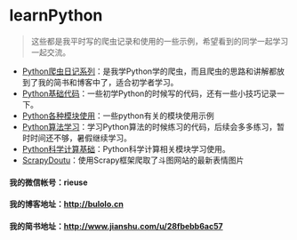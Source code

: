 # learnPython
> 这些都是我平时写的爬虫记录和使用的一些示例，希望看到的同学一起学习一起交流。
* [Python爬虫日记系列](https://github.com/rieuse/learnPython/tree/master/Python%E7%88%AC%E8%99%AB%E6%97%A5%E8%AE%B0%E7%B3%BB%E5%88%97)：是我学Python学的爬虫，而且爬虫的思路和讲解都放到了我的简书和博客中了，适合初学者学习。
* [Python基础代码](https://github.com/rieuse/learnPython/tree/master/Python%E5%9F%BA%E7%A1%80%E4%BB%A3%E7%A0%81)：一些初学Python的时候写的代码，还有一些小技巧记录一下。
* [Python各种模块使用](https://github.com/rieuse/learnPython/tree/master/Python%E5%90%84%E7%A7%8D%E6%A8%A1%E5%9D%97%E4%BD%BF%E7%94%A8)：一些python有关的模块使用示例
* [Python算法学习](https://github.com/rieuse/learnPython/tree/master/Python%E7%AE%97%E6%B3%95)：学习Python算法的时候练习的代码，后续会多多练习，暂时时间还不够，暑假继续学习。
* [Python科学计算基础](https://github.com/rieuse/learnPython/tree/master/Python%E7%A7%91%E5%AD%A6%E8%AE%A1%E7%AE%97%E5%9F%BA%E7%A1%80)：Python科学计算相关模块学习使用。
* [ScrapyDoutu](https://github.com/rieuse/learnPython/tree/master/ScrapyDoutu)：使用Scrapy框架爬取了斗图网站的最新表情图片
#### 我的微信帐号：r**ieuse**
#### 我的博客地址：**http://bulolo.cn**
#### 我的简书地址：**http://www.jianshu.com/u/28fbebb6ac57**
